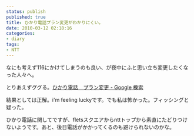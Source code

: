 ```yaml
---
status: publish
published: true
title: ひかり電話プラン変更がわかりにくい。
date: 2010-03-12 02:18:16
categories:
- diary
tags:
- NTT
---
```

なにも考えず116にかけてしまうのも良い、が夜中にふと思い立ち変更したくなった人々へ。

とりあえずググる。<a href="http://www.google.co.jp/search?q=%E3%81%B2%E3%81%8B%E3%82%8A%E9%9B%BB%E8%A9%B1%E3%80%80%E3%83%97%E3%83%A9%E3%83%B3%E5%A4%89%E6%9B%B4&amp;ie=utf-8&amp;oe=utf-8&amp;aq=t&amp;rls=org.mozilla:ja:official&amp;hl=ja&amp;client=firefox-a">ひかり電話　プラン変更 - Google 検索</a>

結果としては正解。i'm feeling luckyです。でも私は怖かった。フィッシングと疑った。

ひかり電話に関してですが、fletsスクエアからnttトップから素直にたどりつけないようです。あと、後日電話がかかってくるのも避けられないのかな。

